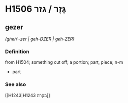 # H1506 גֶּזֶר / גזר

## gezer

_(gheh'-zer | ɡeh-DZER | ɡeh-ZER)_

### Definition

from H1504; something cut off; a portion; part, piece; n-m

- part

### See also

[[H1243|H1243 בקרה]]
